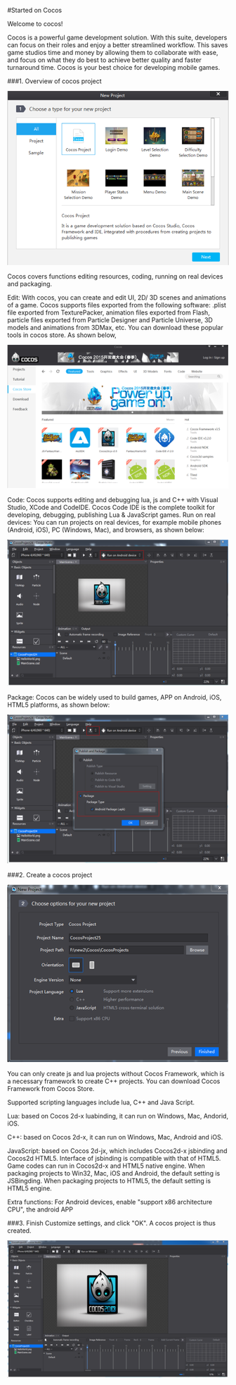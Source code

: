 #Started on Cocos


Welcome to cocos!

Cocos is a powerful game development solution. With this suite, developers can focus on their roles and enjoy a better streamlined workflow. This saves game studios time and money by allowing them to collaborate with ease, and focus on what they do best to achieve better quality and faster turnaround time. Cocos is your best choice for developing mobile games.

###1. Overview of cocos project

 ![image](res/image001.png)

Cocos covers functions editing resources, coding, running on real devices and packaging. 

Edit: With cocos, you can create and edit UI, 2D/ 3D scenes and animations of a game.  Cocos supports files exported from the following software: .plist file exported from TexturePacker, animation files exported from Flash, particle files exported from Particle Designer and Particle Universe, 3D models and animations from 3DMax, etc. You can download these popular tools in cocos store. As shown below,

![image](res/image002.png)

Code: Cocos supports editing and debugging lua, js and C++ with Visual Studio, XCode and CodeIDE. Cocos Code IDE is the complete toolkit for developing, debugging, publishing Lua & JavaScript games. 
Run on real devices: You can run projects on real devices, for example mobile phones (Android, iOS), PC (Windows, Mac), and browsers, as shown below:

![image](res/image003.png)

Package: Cocos can be widely used to build games, APP on Android, iOS, HTML5 platforms, as shown below:
 
![image](res/image004.png)

###2. Create a cocos project

![image](res/image005.png)

You can only create js and lua projects without Cocos Framework, which is a necessary framework to create C++ projects.  You can download Cocos Framework from Cocos Store. 

Supported scripting languages include lua, C++ and Java Script. 

Lua: based on Cocos 2d-x luabinding, it can run on Windows, Mac, Andorid, iOS.
 
C++: based on Cocos 2d-x, it can run on Windows, Mac, Android and iOS. 

JavaScript: based on Cocos 2d-jx, which includes Cocos2d-x jsbinding and Cocos2d HTML5. Interface of jsbinding is compatible with that of HTML5. Game codes can run in Cocos2d-x and HTML5 native engine. When packaging projects to Win32, Mac, iOS and Android, the default setting is JSBingding. When packaging projects to HTML5, the default setting is HTML5 engine. 

Extra functions: For Android devices, enable "support x86 architecture CPU", the android APP 

###3. Finish
Customize settings, and click "OK". A cocos project is thus created. 

![image](res/image006.png)